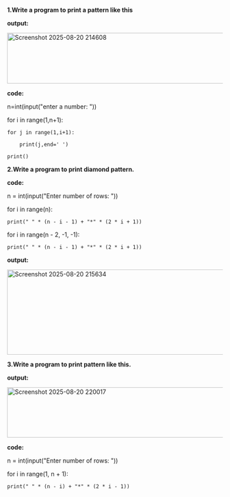 <b>1.Write a program to print a pattern like this</b>

<b>output:</b>

<img width="660" height="118" alt="Screenshot 2025-08-20 214608" src="https://github.com/user-attachments/assets/75448c2c-acdf-4dad-879a-a60bd4c38d6a" />

<b>code:</b>

n=int(input("enter a number: "))

for i in range(1,n+1):

    for j in range(1,i+1):

        print(j,end=' ')
    
    print()

<b>2.Write a program to print diamond pattern.</b>

<b>code:</b>

n = int(input("Enter number of rows: "))

for i in range(n):

    print(" " * (n - i - 1) + "*" * (2 * i + 1))

for i in range(n - 2, -1, -1):

    print(" " * (n - i - 1) + "*" * (2 * i + 1))

<b>output:</b>

<img width="675" height="198" alt="Screenshot 2025-08-20 215634" src="https://github.com/user-attachments/assets/a7f17fff-da16-4d9d-8e9c-f981395287ed" />

<b>3.Write a program to print pattern like this.</b>

<b>output:</b>

<img width="728" height="117" alt="Screenshot 2025-08-20 220017" src="https://github.com/user-attachments/assets/d5b98a63-ef43-4c1d-8b42-71c33b3b534a" />

<b>code:</b>

n = int(input("Enter number of rows: "))

for i in range(1, n + 1):

    print(" " * (n - i) + "*" * (2 * i - 1))
